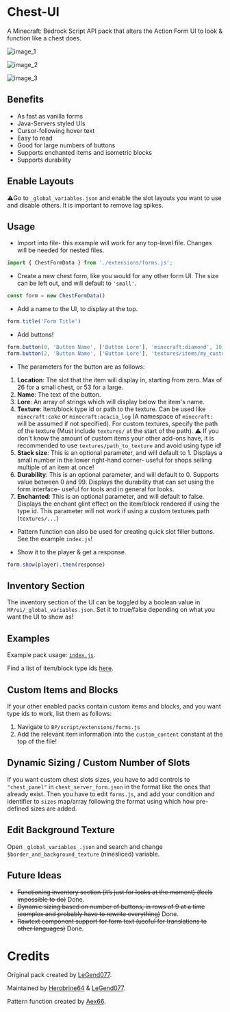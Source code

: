 # Chest-UI

A Minecraft: Bedrock Script API pack that alters the Action Form UI to look & function like a chest does.

![image_1](https://github.com/Herobrine643928/Chest-UI/assets/94234093/e8959623-7806-430d-b35c-184f4818e914)

![image_2](https://github.com/Herobrine643928/Chest-UI/assets/94234093/2ae6b3d8-535e-4164-8073-cabd92ac3d11)

![image_3](https://github.com/Herobrine643928/Chest-UI/assets/94234093/474ad660-d4f8-4280-9403-d1920efada77)

## Benefits

- As fast as vanilla forms
- Java-Servers styled UIs
- Cursor-following hover text
- Easy to read
- Good for large numbers of buttons
- Supports enchanted items and isometric blocks
- Supports durability

## Enable Layouts

⚠️Go to `_global_variables.json` and enable the slot layouts you want to use and disable others. It is important to remove lag spikes.

## Usage
- Import into file- this example will work for any top-level file. Changes will be needed for nested files.
```js
import { ChestFormData } from './extensions/forms.js';
```

- Create a new chest form, like you would for any other form UI. The size can be left out, and will default to `'small'`.
```js
const form = new ChestFormData()
```

- Add a name to the UI, to display at the top.
```js
form.title('Form Title')
```
- Add buttons!
```js
form.button(0, 'Button Name', ['Button Lore'], 'minecraft:diamond', 10)
form.button(2, 'Button Name', ['Button Lore'], 'textures/items/my_custom_item', 6, 60)
```
- The parameters for the button are as follows:
1. **Location**: The slot that the item will display in, starting from zero. Max of 26 for a small chest, or 53 for a large.
2. **Name**: The text of the button.
3. **Lore**: An array of strings which will display below the item's name.
4. **Texture**: Item/block type id or path to the texture. Can be used like `minecraft:cake` or `minecraft:acacia_log` (A namespace of `minecraft:` will be assumed if not specified). For custom textures, specify the path of the texture (Must include `textures/` at the start of the path). ⚠️ If you don't know the amount of custom items your other add-ons have, it is recommended to use `textures/path_to_texture` and avoid using type id!
5. **Stack size**: This is an optional parameter, and will default to 1. Displays a small number in the lower right-hand corner- useful for shops selling multiple of an item at once!
6. **Durability**: This is an optional parameter, and will default to 0. Supports value between 0 and 99. Displays the durability that can set using the form interface- useful for tools and in general for looks.
7. **Enchanted**: This is an optional parameter, and will default to false. Displays the enchant glint effect on the item/block rendered if using the type id. This parameter will not work if using a custom textures path (`textures/...`)

- Pattern function can also be used for creating quick slot filler buttons. See the example `index.js`!

- Show it to the player & get a response.
```js
form.show(player).then(response)
```

## Inventory Section
The inventory section of the UI can be toggled by a boolean value in `RP/ui/_global_variables.json`.
Set it to true/false depending on what you want the UI to show as!

## Examples
Example pack usage: [`index.js`](https://github.com/Herobrine643928/Chest-UI/blob/main/BP/scripts/index.js).

Find a list of item/block type ids [here](https://learn.microsoft.com/en-us/minecraft/creator/reference/content/addonsreference/examples/addonitems).

## Custom Items and Blocks
If your other enabled packs contain custom items and blocks, and you want type ids to work, list them as follows:
1. Navigate to `BP/script/extensions/forms.js`
2. Add the relevant item information into the `custom_content` constant at the top of the file!

## Dynamic Sizing / Custom Number of Slots

If you want custom chest slots sizes, you have to add controls to `"chest_panel"` in `chest_server_form.json` in the format like the ones that already exist. Then you have to edit `forms.js`, and add your condition and identifier to `sizes` map/array following the format using which how pre-defined sizes are added.

## Edit Background Texture

Open `_global_variables_.json` and search and change `$border_and_background_texture` (ninesliced) variable.

## Future Ideas

- ~~Functioning inventory section (it’s just for looks at the moment) (feels impossible to do)~~ Done.
- ~~Dynamic sizing based on number of buttons, in rows of 9 at a time (complex and probably have to rewrite everything)~~ Done.
- ~~Rawtext component support for form text (useful for translations to other languages)~~ Done.

# Credits

Original pack created by [LeGend077](https://github.com/LeGend077).

Maintained by [Herobrine64](https://discord.com/users/330740982117302283) & [LeGend077](https://discord.com/users/695712100072292482).

Pattern function created by [Aex66](https://github.com/Aex66).
